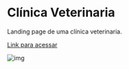# Clínica Veterinaria

Landing page de uma clínica veterinaria.

[Link para acessar](https://gabrielajs.github.io/clinica-veterinaria/)

![img](https://github.com/gabrielajs/clinica-veterinaria/assets/17344053/8f8e195a-1a45-46fb-bfaf-28b554d078e6)
